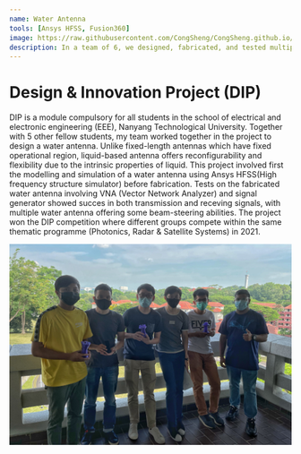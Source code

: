 ```yaml
---
name: Water Antenna
tools: [Ansys HFSS, Fusion360]
image: https://raw.githubusercontent.com/CongSheng/CongSheng.github.io/9fcbcb82307d662952c8fd6d60e84acc81b8aada/images/waterAntenna.JPG
description: In a team of 6, we designed, fabricated, and tested multiple water antennas with beam steering abilities.
---
```


# Design & Innovation Project (DIP)

DIP is a module compulsory for all students in the school of electrical and electronic engineering (EEE),
Nanyang Technological University. Together with 5 other fellow students, my team worked together in
the project to design a water antenna. Unlike fixed-length antennas which have fixed operational
region, liquid-based antenna offers reconfigurability and flexibility due to the intrinsic properties of liquid.
This project involved first the modelling and simulation of a water antenna using Ansys HFSS(High frequency structure simulator)
before fabrication. Tests on the fabricated water antenna involving VNA (Vector Network Analyzer) and signal generator 
showed succes in both transmission and receving signals, with multiple water antenna offering some beam-steering abilities.
The project won the DIP competition where different groups compete within the same thematic programme (Photonics, Radar & Satellite Systems) in 2021.

![Team_photo](../images/DIP_team.JPG "Ryan, Yusuf, Qi Feng, Jian Xian, me, and Hareharan")
